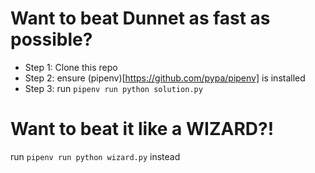# Want to beat Dunnet as fast as possible?

 - Step 1: Clone this repo
 - Step 2: ensure (pipenv)[https://github.com/pypa/pipenv] is installed
 - Step 3: run `pipenv run python solution.py`

# Want to beat it like a WIZARD?!

run `pipenv run python wizard.py` instead
